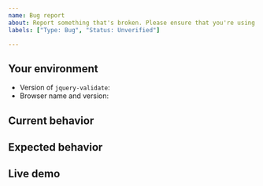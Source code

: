 ```yaml
---
name: Bug report
about: Report something that's broken. Please ensure that you're using the latest version.
labels: ["Type: Bug", "Status: Unverified"]

---
```


## Your environment
* Version of `jquery-validate`:
* Browser name and version:

## Current behavior

<!-- Describe how the issue manifests. -->

## Expected behavior

<!-- Describe what the desired behavior would be. -->

## Live demo <!-- !!! THIS SECTION IS REQUIRED !!! -->

<!--
Provide a working example in order for us to be able to reproduce the issue.
https://codepen.io/
-->

